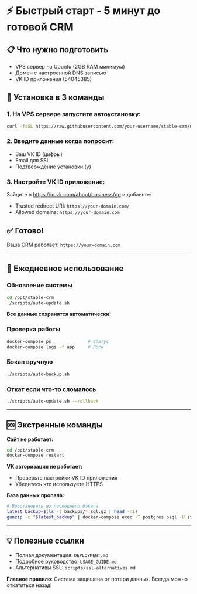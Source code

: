 # ⚡ Быстрый старт - 5 минут до готовой CRM

## 📋 Что нужно подготовить
- VPS сервер на Ubuntu (2GB RAM минимум)
- Домен с настроенной DNS записью
- VK ID приложения (54045385)

## 🚀 Установка в 3 команды

### 1. На VPS сервере запустите автоустановку:
```bash
curl -fsSL https://raw.githubusercontent.com/your-username/stable-crm/main/scripts/auto-deploy.sh | bash -s your-domain.com
```

### 2. Введите данные когда попросит:
- Ваш VK ID (цифры)
- Email для SSL
- Подтверждение установки (y)

### 3. Настройте VK ID приложение:
Зайдите в https://id.vk.com/about/business/go и добавьте:
- Trusted redirect URI: `https://your-domain.com/`
- Allowed domains: `https://your-domain.com`

## ✅ Готово!
Ваша CRM работает: `https://your-domain.com`

---

## 📱 Ежедневное использование

### Обновление системы
```bash
cd /opt/stable-crm
./scripts/auto-update.sh
```
**Все данные сохранятся автоматически!**

### Проверка работы
```bash
docker-compose ps              # Статус
docker-compose logs -f app     # Логи
```

### Бэкап вручную
```bash
./scripts/auto-backup.sh
```

### Откат если что-то сломалось
```bash
./scripts/auto-update.sh --rollback
```

---

## 🆘 Экстренные команды

**Сайт не работает:**
```bash
cd /opt/stable-crm
docker-compose restart
```

**VK авторизация не работает:**
- Проверьте настройки VK ID приложения
- Убедитесь что используете HTTPS

**База данных пропала:**
```bash
# Восстановить из последнего бэкапа
latest_backup=$(ls -t backups/*.sql.gz | head -n1)
gunzip -c "$latest_backup" | docker-compose exec -T postgres psql -U stable_user -d stable_crm
```

---

## 💡 Полезные ссылки
- Полная документация: `DEPLOYMENT.md`
- Подробное руководство: `USAGE_GUIDE.md`  
- Альтернативы SSL: `scripts/ssl-alternatives.md`

**Главное правило**: Система защищена от потери данных. Всегда можно откатиться назад!